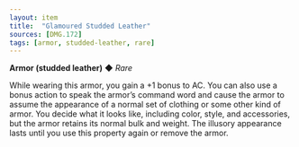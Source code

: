```yaml
---
layout: item
title:  "Glamoured Studded Leather"
sources: [DMG.172]
tags: [armor, studded-leather, rare]
---
```


**Armor (studded leather)** ◆ *Rare*

While wearing this armor, you gain a +1 bonus to AC. You can also use a bonus action to speak the armor’s command word and cause the armor to assume the appearance of a normal set of clothing or some other kind of armor. You decide what it looks like, including color, style, and accessories, but the armor retains its normal bulk and weight. The illusory appearance lasts until you use this property again or remove the armor.